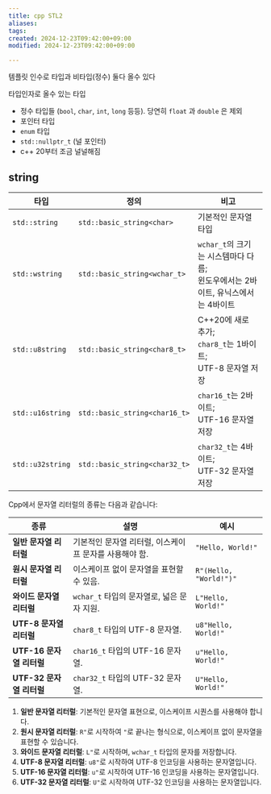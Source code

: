 ```yaml
---
title: cpp STL2
aliases: 
tags: 
created: 2024-12-23T09:42:00+09:00
modified: 2024-12-23T09:42:00+09:00

---
```



템플릿 인수로 타입과 비타입(정수) 둘다 올수 있다

타입인자로 올수 있는 타입
- 정수 타입들 (`bool`, `char`, `int`, `long` 등등). 당연히 `float` 과 `double` 은 제외
- 포인터 타입
- `enum` 타입
- `std::nullptr_t` (널 포인터)
- c++ 20부터 조금 널널해짐











## string

| 타입               | 정의                            | 비고                                                   |
| ---------------- | ----------------------------- | ---------------------------------------------------- |
| `std::string`    | `std::basic_string<char>`     | 기본적인 문자열 타입                                          |
| `std::wstring`   | `std::basic_string<wchar_t>`  | `wchar_t`의 크기는 시스템마다 다름;<br>윈도우에서는 2바이트, 유닉스에서는 4바이트 |
| `std::u8string`  | `std::basic_string<char8_t>`  | C++20에 새로 추가;<br>`char8_t`는 1바이트;<br>UTF-8 문자열 저장    |
| `std::u16string` | `std::basic_string<char16_t>` | `char16_t`는 2바이트;<br>UTF-16 문자열 저장                   |
| `std::u32string` | `std::basic_string<char32_t>` | `char32_t`는 4바이트;<br>UTF-32 문자열 저장                   |

Cpp에서 문자열 리터럴의 종류는 다음과 같습니다:

| 종류                  | 설명                                                   | 예시                           |
|-----------------------|-------------------------------------------------------|--------------------------------|
| **일반 문자열 리터럴** | 기본적인 문자열 리터럴, 이스케이프 문자를 사용해야 함. | `"Hello, World!"`            |
| **원시 문자열 리터럴** | 이스케이프 없이 문자열을 표현할 수 있음.           | `R"(Hello, "World!")"`       |
| **와이드 문자열 리터럴** | `wchar_t` 타입의 문자열로, 넓은 문자 지원.       | `L"Hello, World!"`           |
| **UTF-8 문자열 리터럴** | `char8_t` 타입의 UTF-8 문자열.                   | `u8"Hello, World!"`          |
| **UTF-16 문자열 리터럴** | `char16_t` 타입의 UTF-16 문자열.                 | `u"Hello, World!"`           |
| **UTF-32 문자열 리터럴** | `char32_t` 타입의 UTF-32 문자열.                 | `U"Hello, World!"`           |

1. **일반 문자열 리터럴**: 기본적인 문자열 표현으로, 이스케이프 시퀀스를 사용해야 합니다.
2. **원시 문자열 리터럴**: `R"`로 시작하여 `"`로 끝나는 형식으로, 이스케이프 없이 문자열을 표현할 수 있습니다.
3. **와이드 문자열 리터럴**: `L"`로 시작하며, `wchar_t` 타입의 문자를 저장합니다.
4. **UTF-8 문자열 리터럴**: `u8"`로 시작하여 UTF-8 인코딩을 사용하는 문자열입니다.
5. **UTF-16 문자열 리터럴**: `u"`로 시작하여 UTF-16 인코딩을 사용하는 문자열입니다.
6. **UTF-32 문자열 리터럴**: `U"`로 시작하여 UTF-32 인코딩을 사용하는 문자열입니다.







